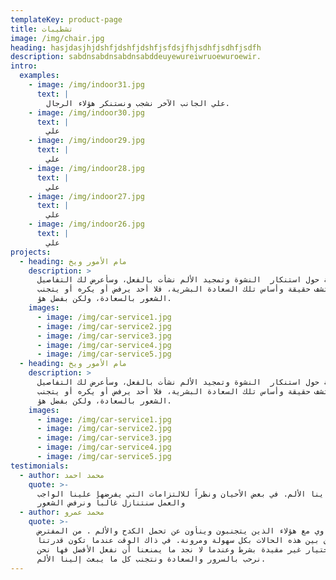 ```yaml
---
templateKey: product-page
title: تشطيبات
image: /img/chair.jpg
heading: hasjdasjhjdshfjdshfjdshfjsfdsjfhjsdhfjsdhfjsdfh
description: sabdnsabdnsabdnsabddeuyewureiwruoewuroewir.
intro:
  examples:
    - image: /img/indoor31.jpg
      text: |
        علي الجانب الآخر نشجب ونستنكر هؤلاء الرجال.
    - image: /img/indoor30.jpg
      text: |
        علي
    - image: /img/indoor29.jpg
      text: |
        علي
    - image: /img/indoor28.jpg
      text: |
        علي
    - image: /img/indoor27.jpg
      text: |
        علي
    - image: /img/indoor26.jpg
      text: |
        علي
projects:
  - heading: مام الأمور ويخ
    description: >
      المغلوطة حول استنكار  النشوة وتمجيد الألم نشأت بالفعل، وسأعرض لك التفاصيل
      لتكتشف حقيقة وأساس تلك السعادة البشرية، فلا أحد يرفض أو يكره أو يتجنب
      الشعور بالسعادة، ولكن بفضل هؤ.
    images:
      - image: /img/car-service1.jpg
      - image: /img/car-service2.jpg
      - image: /img/car-service3.jpg
      - image: /img/car-service4.jpg
      - image: /img/car-service5.jpg
  - heading: مام الأمور ويخ
    description: >
      المغلوطة حول استنكار  النشوة وتمجيد الألم نشأت بالفعل، وسأعرض لك التفاصيل
      لتكتشف حقيقة وأساس تلك السعادة البشرية، فلا أحد يرفض أو يكره أو يتجنب
      الشعور بالسعادة، ولكن بفضل هؤ.
    images:
      - image: /img/car-service1.jpg
      - image: /img/car-service2.jpg
      - image: /img/car-service3.jpg
      - image: /img/car-service4.jpg
      - image: /img/car-service5.jpg
testimonials:
  - author: محمد احمد
    quote: >-
      ينا الألم. في بعض الأحيان ونظراً للالتزامات التي يفرضها علينا الواجب
      والعمل سنتنازل غالباً ونرفض الشعور
  - author: محمد عمرو
    quote: >-
      م فيتساوي مع هؤلاء الذين يتجنبون وينأون عن تحمل الكدح والألم . من المفترض
      أن نفرق بين هذه الحالات بكل سهولة ومرونة. في ذاك الوقت عندما تكون قدرتنا
      علي الاختيار غير مقيدة بشرط وعندما لا نجد ما يمنعنا أن نفعل الأفضل فها نحن
      نرحب بالسرور والسعادة ونتجنب كل ما يبعث إلينا الألم.
---
```


